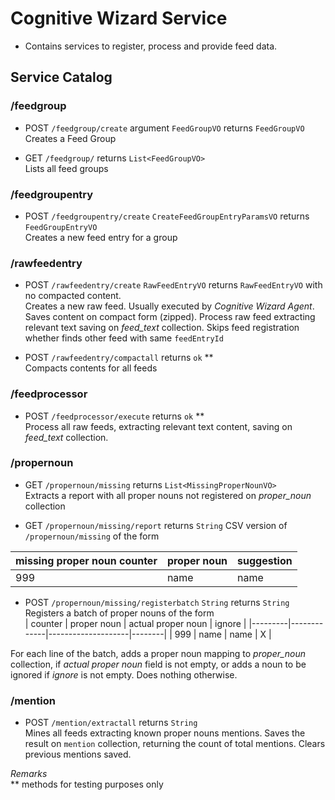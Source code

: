 # Cognitive Wizard Service

- Contains services to register, process and provide feed data.

## Service Catalog

### /feedgroup

- POST `/feedgroup/create` argument `FeedGroupVO` returns `FeedGroupVO`  
Creates a Feed Group


- GET `/feedgroup/` returns `List<FeedGroupVO>`  
Lists all feed groups

### /feedgroupentry

- POST `/feedgroupentry/create` `CreateFeedGroupEntryParamsVO` returns `FeedGroupEntryVO`  
Creates a new feed entry for a group

### /rawfeedentry

- POST `/rawfeedentry/create` `RawFeedEntryVO` returns `RawFeedEntryVO` with no compacted content.  
Creates a new raw feed. Usually executed by *Cognitive Wizard Agent*. Saves content on compact form (zipped).
Process raw feed extracting relevant text saving on *feed_text* collection.
Skips feed registration whether finds other feed with same `feedEntryId`

- POST `/rawfeedentry/compactall` returns `ok` **  
Compacts contents for all feeds

### /feedprocessor

- POST `/feedprocessor/execute` returns `ok` **  
Process all raw feeds, extracting relevant text content, saving on *feed_text* collection.

### /propernoun

- GET `/propernoun/missing` returns `List<MissingProperNounVO>`  
Extracts a report with all proper nouns not registered on *proper_noun* collection

- GET `/propernoun/missing/report` returns `String`
CSV version of `/propernoun/missing` of the form  

| missing proper noun counter | proper noun | suggestion |
|-----------------------------|-------------|------------|
|999                          | name        | name       |

- POST `/propernoun/missing/registerbatch` `String` returns `String`  
Registers a batch of proper nouns of the form  
| counter | proper noun | actual proper noun | ignore |
|---------|-------------|--------------------|--------|
| 999     | name        | name               | X      |

For each line of the batch, adds a proper noun mapping to *proper_noun* collection, if *actual proper noun* field is not empty,
or adds a noun to be ignored if *ignore* is not empty. Does nothing otherwise.

### /mention

 - POST `/mention/extractall` returns `String`  
 Mines all feeds extracting known proper nouns mentions. Saves the result on `mention` collection, returning the count of total mentions.
 Clears previous mentions saved.



*Remarks*  
** methods for testing purposes only